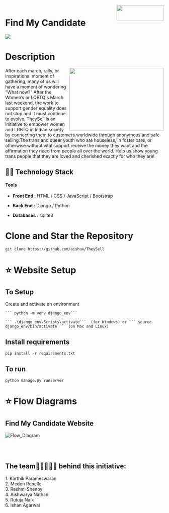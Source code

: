 <img align="right" src="https://github.com/user-attachments/assets/2be0ce7b-49c9-411d-9f24-213e5081e281" width = "150" height = "50"> 

# Find My Candidate 
![](https://warehouse-camo.ingress.cmh1.psfhosted.org/582ab2eba9d0e0f4acbea2fd883f604349908147/68747470733a2f2f696d672e736869656c64732e696f2f707970692f707976657273696f6e732f74656e736f72666c6f772e7376673f7374796c653d706c6173746963)

# Description 
<img align="right" src="https://i.giphy.com/media/v1.Y2lkPTc5MGI3NjExNXQ2YXNudjRxbXhjMDVqd2R6enYwamN0eDltczFqNnpkNm8wMjJ0byZlcD12MV9pbnRlcm5hbF9naWZfYnlfaWQmY3Q9Zw/xTiTnl2gE4jRamfPnW/giphy.gif" width = "300" height = "200">

After each march, rally, or inspirational moment of gathering, many of us will have a moment of wondering “What now?” After the Women’s or LQBTQ's March last weekend, the work to support gender equality does not stop and it must continue to evolve. TheySell is an initiative to empower women and LGBTQ in Indian society by connecting them to customers worldwide through anonymous and safe selling.The trans and queer youth who are houseless, in foster care, or otherwise without vital support receive the money they want and the affirmation they need from people all over the world. Help us show young trans people that they are loved and cherished exactly for who they are!

## 👩‍💻 Technology Stack
#### **Tools**

- **Front End** : HTML / CSS / JavaScript / Bootstrap 

- **Back End** : Django / Python

- **Databases** : sqlite3


# Clone and Star the Repository
	git clone https://github.com/aishux/TheySell

# :star: Website Setup

## To Setup 

Create and activate an environment

	``` python -m venv django_env``` 

	``` .\django_env\Scripts\activate```  (for Windows) or ``` source django_env/bin/activate```  (on Mac and Linux)


## Install requirements

	pip install -r requirements.txt

## To run 

	python manage.py runserver 


# :star: Flow Diagrams

## Find My Candidate Website


![Flow_Diagram](https://user-images.githubusercontent.com/61228436/168447245-9cf5ed31-5fe5-46c9-88d2-5b34a7722408.png)


<br>
<br>

## The team👩🏻‍💻👨‍💻 behind this initiative:

<table>
  <tr>
    1. Karthik Parameswaran
  </tr><br>
 <tr>
    2. Mcdon Rebello
  </tr><br>
  <tr>
    3. Rashmi Shenoy
  </tr><br>
  <tr>
    4. Aishwarya Nathani
  </tr><br>
  <tr>
    5. Rutuja Naik
  </tr><br>
  <tr>
    6. Ishan Agarwal
  </tr><br>
</table>
